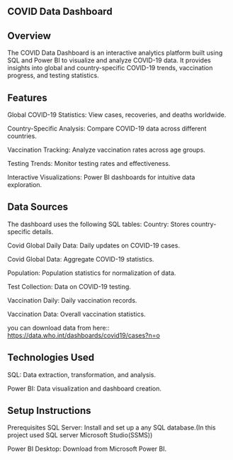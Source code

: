 
 ## COVID Data Dashboard ##

## Overview ##

The COVID Data Dashboard is an interactive analytics platform built using SQL and Power BI to visualize and analyze COVID-19 data. It provides insights into global and country-specific COVID-19 trends, vaccination progress, and testing statistics.

## Features ##

Global COVID-19 Statistics: View cases, recoveries, and deaths worldwide.

Country-Specific Analysis: Compare COVID-19 data across different countries.

Vaccination Tracking: Analyze vaccination rates across age groups.

Testing Trends: Monitor testing rates and effectiveness.

Interactive Visualizations: Power BI dashboards for intuitive data exploration.

## Data Sources ##

The dashboard uses the following SQL tables:
Country: Stores country-specific details.

Covid Global Daily Data: Daily updates on COVID-19 cases.

Covid Global Data: Aggregate COVID-19 statistics.

Population: Population statistics for normalization of data.

Test Collection: Data on COVID-19 testing.

Vaccination Daily: Daily vaccination records.

Vaccination Data: Overall vaccination statistics.

you can download data from here::
https://data.who.int/dashboards/covid19/cases?n=o

## Technologies Used ##

SQL: Data extraction, transformation, and analysis.

Power BI: Data visualization and dashboard creation.

## Setup Instructions ##

Prerequisites
SQL Server: Install and set up a any SQL database.(In this project used SQL server Microsoft Studio(SSMS))

Power BI Desktop: Download from Microsoft Power BI.

